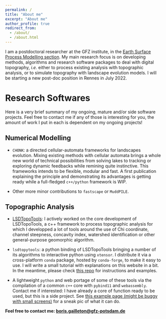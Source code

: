```yaml
---
permalink: /
title: "About me"
excerpt: "About me"
author_profile: true
redirect_from: 
  - /about/
  - /about.html
---
```


<!-- **Coming from my [EGU Presentation](https://meetingorganizer.copernicus.org/EGU22/EGU22-3594.html)? [Click here](https://bgailleton.github.io/chonk/) for details about CHONK LEM** -->


I am a postdoctoral researcher at the GFZ institute, in the [Earth Surface Process Modelling section](https://www.gfz-potsdam.de/en/staff/boris-gailleton/). My main research focus is on developing methods, algorithms and research software packages to deal with digital topography, _i.e._ either to process existing analysis with topographic analysis, or to simulate topography with landscape evolution models. I will be starting a new post-doc position in Rennes in July 2022.

<!-- Feel free to have a look on my [Research Projects]https://bgailleton.github.io/Research/) for details! -->

# Research Softwares

Here is a very brief summary of my ongoing, mature and/or side software projects. Feel free to contact me if any of those is interesting for you, the amount of work I put in each is dependent on my ongoing projects!


## Numerical Modelling

- `CHONK`: a directed cellular-automata frameworks for landscapes evolution. Mixing existing methods with cellular automata brings a whole new world of technical possibilities from solving lakes to tracking or exploring dynamic feedbacks while remining quite instinctive. This frameworks intends to be flexible, modular and fast. A first publication explaining the principle and demonstrating its advantages is getting ready while a full-fledged `c++/python` framework is WIP.

- Other more minor contributions to `fastscape` or `MuddPILE`.

## Topographic Analysis

- [LSDTopoTools](https://lsdtopotools.github.io): I actively worked on the core development of LSDTopoTools, a c++ framework to process topographic analysis for which I developped a lot of tools around the use of Chi coordinate, channel steepness, concavity index, watershed identification or other general-purpose geomorphic algorithm.

- `lsdtopytools`: a python binding of LSDTopoTools bringing a number of its algorithms to interactive python using `xtensor`. I distribute it via a cross-platform `conda` package, hosted by `conda-forge`, to make it easy to use. I will write a small tutorial with explanations on this website in a bit. In the meantime, please check [this repo](https://github.com/LSDtopotools/lsdtt_notebooks/tree/master/lsdtopytools) for instructions and examples.

- A lightweight `python` and web portage of some of these tools via the compilation of a common `c++` core with `pybind11` and `webassembly`. Contact me if interested: I have already a core of function ready to be used, but this is a side project. See [this example page (might be buggy with small screens)](https://bgailleton.github.io/three_test/) for a sneak pic of what it can do.



**Feel free to contact me: boris.gailleton@gfz-potsdam.de**